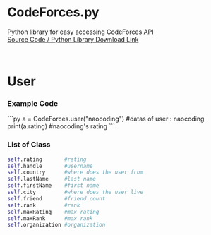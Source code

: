 # CodeForces.py
Python library for easy accessing CodeForces API <br>
[Source Code / Python Library Download Link](https://naocoding.github.io/CodeForces.py/CodeForces.py)

<br>



<h1>User</h1>
<h3>Example Code</h3>
```py
a = CodeForces.user("naocoding")   #datas of user : naocoding
print(a.rating)                    #naocoding's rating
```

<h3>List of Class</h3>

```py
self.rating       #rating
self.handle       #username
self.country      #where does the user from
self.lastName     #last name
self.firstName    #first name
self.city         #where does the user live
self.friend       #friend count
self.rank         #rank
self.maxRating    #max rating
self.maxRank      #max rank
self.organization #organization
```

